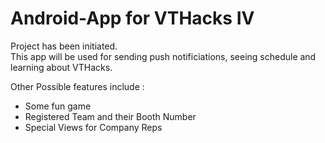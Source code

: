 # Android-App for VTHacks IV

Project has been initiated. 
<br>
This app will be used for sending push notificiations, seeing schedule and learning about VTHacks.

Other Possible features include :
 - Some fun game
 - Registered Team and their Booth Number
 - Special Views for Company Reps
